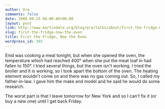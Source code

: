 ```yaml
---
author: Ora
comments: false
date: 2008-09-23 04:00:00+00:00
layout: post
link: http://www.martindale.org/blog/ora/talks/about/first-the-fridge-now-the-oven
slug: first-the-fridge-now-the-oven
title: First the Fridge, Now the Oven
wordpress_id: 393
---
```


Enid was cooking a meal tonight, but when she opened the oven, the temperature which had reached 400° when she put the meat loaf in had fallen to 150°. I tried several things, but the oven isn't working. I tried the broiler and it is working, so I took apart the bottom of the oven. The heating element wouldn't come on and there was no gas coming out. So, I called my father-in-law. I gave him the make and model and he said he would do some research.  
  
The worst part is that I leave tomorrow for New York and so I can't fix it (or buy a new one) until I get back Friday.
